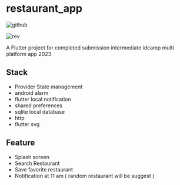 
# restaurant_app

  ![github](https://github.com/ifqygazhar/restaurant-app/assets/82558488/e7512ee1-cec0-441f-bc4e-9ebb57abb1f5)
  
  ![rev](https://github.com/ifqygazhar/restaurant-app/assets/82558488/15aa2244-7692-4b36-a65e-805586202f38)

A Flutter project for completed submission intermediate idcamp multi platform app 2023

  

## Stack
- Provider State management
- android alarm
- flutter local notification
- shared preferences
- sqlite local database
- http
- flutter svg

## Feature
- Splash screen
- Search Restaurant
- Save favorite restaurant
- Notification at 11 am ( random restaurant will be suggest )
